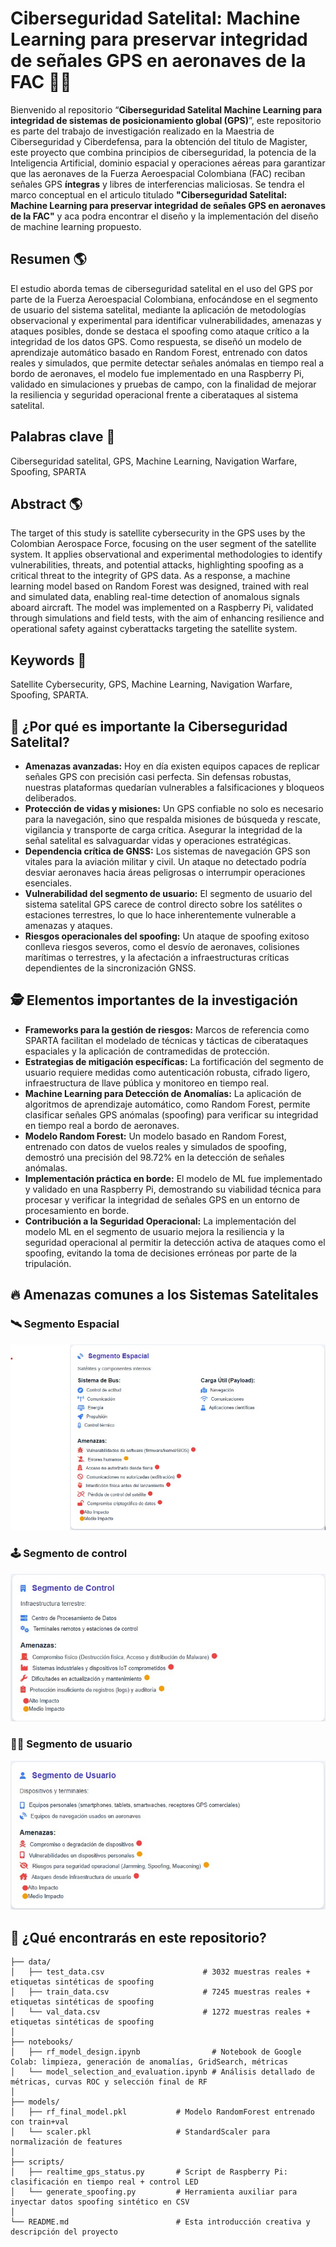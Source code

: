 # Ciberseguridad Satelital: Machine Learning para preservar integridad de señales GPS en aeronaves de la FAC 🚀🔐

Bienvenido al repositorio “**Ciberseguridad Satelital Machine Learning para integridad de sistemas de posicionamiento global (GPS)**”, este repositorio es parte del trabajo de investigación realizado en la Maestria de Ciberseguridad y Ciberdefensa, para la obtención del titulo de Magister, este proyecto que combina principios de ciberseguridad, la potencia de la Inteligencia Artificial, dominio espacial y operaciones aéreas para garantizar que las aeronaves de la Fuerza Aeroespacial Colombiana (FAC) reciban señales GPS **íntegras** y libres de interferencias maliciosas. Se tendra el marco conceptual en el articulo titulado **"Ciberseguridad Satelital: Machine Learning para preservar integridad de señales GPS en aeronaves de la FAC"** y aca podra encontrar el diseño y la implementación del diseño de machine learning propuesto. 

## Resumen 🌎 
El estudio aborda temas de ciberseguridad satelital en el uso del GPS por parte de la Fuerza Aeroespacial Colombiana, enfocándose en el segmento de usuario del sistema satelital, mediante la aplicación de metodologías observacional y experimental para identificar vulnerabilidades, amenazas y ataques posibles, donde se destaca el spoofing como ataque crítico a la integridad de los datos GPS. Como respuesta, se diseñó un modelo de aprendizaje automático basado en Random Forest, entrenado con datos reales y simulados, que permite detectar señales anómalas en tiempo real a bordo de aeronaves, el modelo fue implementado en una Raspberry Pi, validado en simulaciones y pruebas de campo, con la finalidad de mejorar la resiliencia y seguridad operacional frente a ciberataques al sistema satelital.

## Palabras clave 🔗
Ciberseguridad satelital, GPS, Machine Learning, Navigation Warfare, Spoofing, SPARTA

## Abstract 🌎   
The target of this study is satellite cybersecurity in the GPS uses by the Colombian Aerospace Force, focusing on the user segment of the satellite system. It applies observational and experimental methodologies to identify vulnerabilities, threats, and potential attacks, highlighting spoofing as a critical threat to the integrity of GPS data. As a response, a machine learning model based on Random Forest was designed, trained with real and simulated data, enabling real-time detection of anomalous signals aboard aircraft. The model was implemented on a Raspberry Pi, validated through simulations and field tests, with the aim of enhancing resilience and operational safety against cyberattacks targeting the satellite system.

## Keywords 🔗
Satellite Cybersecurity, GPS, Machine Learning, Navigation Warfare, Spoofing, SPARTA.

## 🌌 ¿Por qué es importante la Ciberseguridad Satelital?

- **Amenazas avanzadas:** Hoy en día existen equipos capaces de replicar señales GPS con precisión casi perfecta. Sin defensas robustas, nuestras plataformas quedarían vulnerables a falsificaciones y bloqueos deliberados.  
- **Protección de vidas y misiones:** Un GPS confiable no solo es necesario para la navegación, sino que respalda misiones de búsqueda y rescate, vigilancia y transporte de carga crítica. Asegurar la integridad de la señal satelital es salvaguardar vidas y operaciones estratégicas.
- **Dependencia crítica de GNSS:** Los sistemas de navegación GPS son vitales para la aviación militar y civil. Un ataque no detectado podría desviar aeronaves hacia áreas peligrosas o interrumpir operaciones esenciales.
- **Vulnerabilidad del segmento de usuario:** El segmento de usuario del sistema satelital GPS carece de control directo sobre los satélites o estaciones terrestres, lo que lo hace inherentemente vulnerable a amenazas y ataques.
- **Riesgos operacionales del spoofing:** Un ataque de spoofing exitoso conlleva riesgos severos, como el desvío de aeronaves, colisiones marítimas o terrestres, y la afectación a infraestructuras críticas dependientes de la sincronización GNSS.

## 🕵️  Elementos importantes de la investigación
- **Frameworks para la gestión de riesgos:** Marcos de referencia como SPARTA facilitan el modelado de técnicas y tácticas de ciberataques espaciales y la aplicación de contramedidas de protección.
- **Estrategias de mitigación específicas:** La fortificación del segmento de usuario requiere medidas como autenticación robusta, cifrado ligero, infraestructura de llave pública y monitoreo en tiempo real.
- **Machine Learning para Detección de Anomalías:** La aplicación de algoritmos de aprendizaje automático, como Random Forest, permite clasificar señales GPS anómalas (spoofing) para verificar su integridad en tiempo real a bordo de aeronaves.
- **Modelo Random Forest:** Un modelo basado en Random Forest, entrenado con datos de vuelos reales y simulados de spoofing, demostró una precisión del 98.72% en la detección de señales anómalas.
- **Implementación práctica en borde:** El modelo de ML fue implementado y validado en una Raspberry Pi, demostrando su viabilidad técnica para procesar y verificar la integridad de señales GPS en un entorno de procesamiento en borde.
- **Contribución a la Seguridad Operacional:** La implementación del modelo ML en el segmento de usuario mejora la resiliencia y la seguridad operacional al permitir la detección activa de ataques como el spoofing, evitando la toma de decisiones erróneas por parte de la tripulación.

## 🔥  Amenazas comunes a los Sistemas Satelitales

### 🛰️  Segmento Espacial
![Segmento Espacial](images/segmento_espacial.jpg)

### 🕹️  Segmento de control
![Segmento de control](images/segmento_control.jpg)

### 🧑‍💻  Segmento de usuario
![Segmento de usuario](images/segmento_usuario.jpg)

## 📁 ¿Qué encontrarás en este repositorio?

```text
├── data/                            
│   ├── test_data.csv                      # 3032 muestras reales + etiquetas sintéticas de spoofing
│   ├── train_data.csv                     # 7245 muestras reales + etiquetas sintéticas de spoofing
│   └── val_data.csv                       # 1272 muestras reales + etiquetas sintéticas de spoofing
│
├── notebooks/
│   ├── rf_model_design.ipynb                # Notebook de Google Colab: limpieza, generación de anomalías, GridSearch, métricas
│   └── model_selection_and_evaluation.ipynb # Análisis detallado de métricas, curvas ROC y selección final de RF
│
├── models/
│   ├── rf_final_model.pkl           # Modelo RandomForest entrenado con train+val
│   └── scaler.pkl                   # StandardScaler para normalización de features
│
├── scripts/
│   ├── realtime_gps_status.py       # Script de Raspberry Pi: clasificación en tiempo real + control LED
│   └── generate_spoofing.py         # Herramienta auxiliar para inyectar datos spoofing sintético en CSV
│
└── README.md                        # Esta introducción creativa y descripción del proyecto

